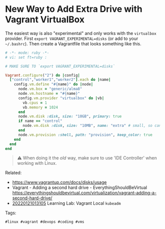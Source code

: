 # New Way to Add Extra Drive with Vagrant VirtualBox

The easiest way is also "experimental" and only works with the
`virtualbox` provider. First `export VAGRANT_EXPERIMENTAL=disks` (or add
to your `~/.bashrc`). Then create a Vagrantfile that looks something
like this.

```ruby
# -*- mode: ruby -*-
# vi: set ft=ruby :

# MAKE SURE TO `export VAGRANT_EXPERIMENTAL=disks`

Vagrant.configure("2") do |config|
  ["control","worker1","worker2"].each do |name|
    config.vm.define "#{name}" do |node|
      node.vm.box = "generic/alma8"
      node.vm.hostname = "#{name}"
      config.vm.provider "virtualbox" do |vb|
        vb.cpus = 1
        vb.memory = 1024
      end
      node.vm.disk :disk, size: "10GB", primary: true
      if name == "control"
        node.vm.disk :disk, size: "10MB", name: "extra" # small, so can fill
      end
      node.vm.provision :shell, path: "provision", keep_color: true
    end
  end
end
```

>⚠️
> When doing it the *old* way, make sure to use 'IDE Controller' when
> working with Linux.

Related:

* <https://www.vagrantup.com/docs/disks/usage>
* Vagrant - Adding a second hard drive - EverythingShouldBeVirtual  
  <https://everythingshouldbevirtual.com/virtualization/vagrant-adding-a-second-hard-drive/>
* [20220121013105](/20220121013105/) Learning Lab: Vagrant Local `kubeadm`

Tags:

    #linux #vagrant #devops #coding #vms
